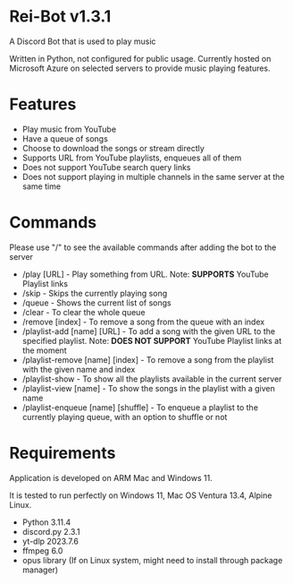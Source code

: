 # Rei-Bot v1.3.1

A Discord Bot that is used to play music

Written in Python, not configured for public usage. Currently hosted on Microsoft Azure on selected servers to provide music playing features. 

# Features

- Play music from YouTube
- Have a queue of songs
- Choose to download the songs or stream directly
- Supports URL from YouTube playlists, enqueues all of them
- Does not support YouTube search query links
- Does not support playing in multiple channels in the same server at the same time

# Commands

Please use "/" to see the available commands after adding the bot to the server

- /play [URL] - Play something from URL. Note: **SUPPORTS** YouTube Playlist links
- /skip - Skips the currently playing song
- /queue - Shows the current list of songs
- /clear - To clear the whole queue
- /remove [index] - To remove a song from the queue with an index
- /playlist-add [name] [URL] - To add a song with the given URL to the specified playlist. Note: **DOES NOT SUPPORT** YouTube Playlist links at the moment
- /playlist-remove [name] [index] - To remove a song from the playlist with the given name and index
- /playlist-show - To show all the playlists available in the current server
- /playlist-view [name] - To show the songs in the playlist with a given name
- /playlist-enqueue [name] [shuffle] - To enqueue a playlist to the currently playing queue, with an option to shuffle or not

# Requirements

Application is developed on ARM Mac and Windows 11. 

It is tested to run perfectly on Windows 11, Mac OS Ventura 13.4, Alpine Linux. 

- Python 3.11.4
- discord.py 2.3.1
- yt-dlp 2023.7.6
- ffmpeg 6.0
- opus library (If on Linux system, might need to install through package manager)
